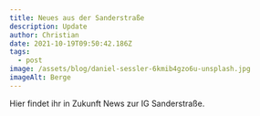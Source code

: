 ```yaml
---
title: Neues aus der Sanderstraße
description: Update
author: Christian
date: 2021-10-19T09:50:42.186Z
tags:
  - post
image: /assets/blog/daniel-sessler-6kmib4gzo6u-unsplash.jpg
imageAlt: Berge
---
```

Hier findet ihr in Zukunft News zur IG Sanderstraße.